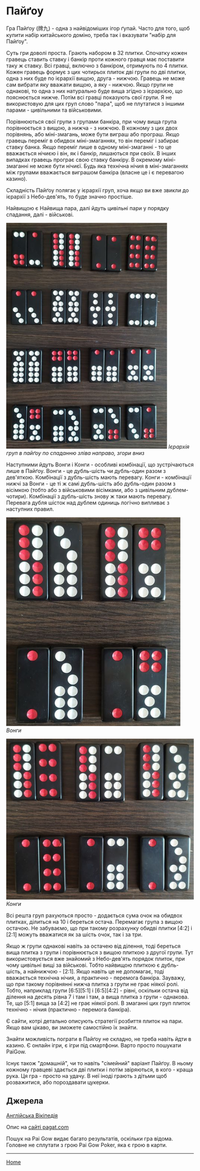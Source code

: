 # Пайґоу

Гра Пайґоу (牌九) - одна з найвідоміших ігор ґупай. Часто для того, щоб купити набір китайського доміно, треба так і вказувати "набір для Пайґоу". 

Суть гри доволі проста. Грають набором в 32 плитки. Спочатку кожен гравець ставить ставку і банкір проти кожного гравця має поставити таку ж ставку. Всі гравці, включно з банкіром, отримують по 4 плитки. Кожен гравець формує з цих чотирьох плиток дві групи по дві плитки, одна з них буде по ієрархії вищою, друга - нижчою. Гравець не може сам вибрати яку вважати вищою, а яку - нижчою. Якщо групи не однакові, то одна з них натурально буде вища згідно з ієрархією, що пояснюється нижче. Потім всі гравці показують свої групи. Я не використовую для цих груп слово "пара", щоб не плутатися з іншими парами - цивільними та військовими. 

Порівнюються свої групи з групами банкіра, при чому вища група порівнюється з вищою, а нижча - з нижчою. В кожному з цих двох порівнянь, або міні-змагань, може бути виграш або програш. Якщо гравець переміг в обидвох міні-змаганнях, то він переміг і забирає ставку банка. Якщо переміг лише в одному міні-змаганні - то це вважається нічиєю і він, як і банкір, лишаються при своїх. В інших випадках гравець програє свою ставку банкіру. В окремому міні-змаганні не може бути нічиєї. Будь яка технічна нічия в міні-змаганнях між групами вважається виграшом банкіра (власне це і є перевагою казино). 

Складність Пайґоу полягає у ієрархії груп, хоча якщо ви вже звикли до ієрархії з Небо-дев'ять, то буде значно простіше. 

Найвищою є Найвища пара, далі йдуть цивільні пари у порядку спадання, далі - військові. 

![](/docs/assets/images/gupai/paigow-pairs.jpg?w=432)
_Ієрархія груп в пайґоу по спаданню зліва направо, згори вниз_

Наступними йдуть Вонги і Конги - особливі комбінації, що зустрічаються лише в Пайґоу. Вонги - це дубль-шість чи дубль-один разом з дев'яткою. Комбінації з дубль-шість мають перевагу. Конги - комбінації нижчі за Вонги - це ті ж самі дубль-шість або дубль-один разом з вісімкою (тобто або з військовими вісімками, або з цивільним дублем-чотири). Комбінації з дубль-шість знову ж таки мають перевагу. Перевага дубля шісток над дублем одиниць логічно випливає з наступних правил. 

![](/docs/assets/images/gupai/paigow-wongs.jpg?w=468)
_Вонги_

![](/docs/assets/images/gupai/paigow-kongs.jpg?w=553)
_Конги_

Всі решта груп рахуються просто - додається сума очок на обидвох плитках, ділиться на 10 і береться остача. Перемагає група з вищою остачою. Не забуваємо, що при такому розрахунку обидві плитки [4:2] і [2:1] можуть вважатися як за шість очок, так і за три. 

Якщо ж групи однакові навіть за остачею від ділення, тоді береться вища плитка з групи і порівнюється з вищою плиткою з другої групи. Тут використовується вже знайомий з Небо-дев'ять порядок плиток, при чому цивільні вищі за військові. Тобто найвищою плиткою є дубль-шість, а найнижчою - [2:1]. Якщо навіть це не допомагає, тоді вважається технічна нічия, а практично - перемога банкіра. Зауважу, що при такому порівнянні нижча плитка з групи не грає ніякої ролі. Тобто, наприклад групи [6:5][5:1] і [6:5][4:2] - рівні, оскільки остача від ділення на десять рівна 7 і там і там, а вища плитка з групи - однакова. Те, що [5:1] вища за [4:2] не грає ніякої ролі. В змаганні цих груп плиток технічно - нічия (практично - перемога банкіра). 

Є сайти, котрі детально описують стратегії розбиття плиток на пари. Якщо вам цікаво, ви зможете самостійно їх знайти. 

Знайти можливість пограти в Пайґоу не складно, не треба навіть йдти в казино. Є онлайн ігри, є ігри під смартфони. Варто просто пошукати PaiGow. 

Існує також "домашній", чи то навіть "сімейний" варіант Пайґоу. В ньому кожному гравцеві здається дві плитки і потім звіряються, в кого - краща рука. Ця гра - просто на удачу. В неї іноді грають з дітьми щоб розважитися, або пороздавати цукерки. 

## Джерела 

[Англійська Вікіпедія](https://en.wikipedia.org/wiki/Pai_gow) 

Опис на [сайті pagat.com](https://www.pagat.com/domino/partition/paigow.html) 

Пошук на Pai Gow видає багато результатів, оскільки гра відома. Головне не сплутати з грою Pai Gow Poker, яка є грою в карти. 

---  

[Home](/wpua/gupai/index.html)
